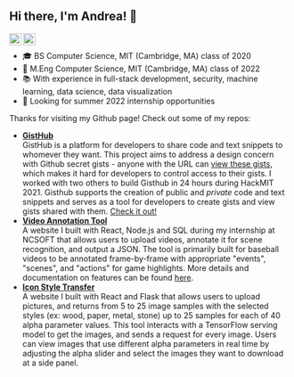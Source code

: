 ## Hi there, I'm Andrea! 👋
<a class="circle-icons circle-border" href="https://www.linkedin.com/in/andrea-jessica-jaba"><i class="fab fa-linkedin fa-2x" aria-hidden="true"></i></a>
<a href="https://www.linkedin.com/in/andrea-jessica-jaba">
  <img align="left" alt="Linkedin" width="22px" src="https://cdn.jsdelivr.net/npm/simple-icons@v3/icons/linkedin.svg" />
</a>
<a href="mailto:jabaandrea@gmail.com">
  <img align="left" alt="Email" width="22px" src="https://cdn.jsdelivr.net/npm/simple-icons@v3/icons/gmail.svg" />
</a>
<br>
- 🎓 BS Computer Science, MIT (Cambridge, MA) class of 2020 <br>
- 🌱 M.Eng Computer Science, MIT (Cambridge, MA) class of 2022 <br>
- 📚 With experience in full-stack development, security, machine learning, data science, data visualization <br>
- 🔎 Looking for summer 2022 internship opportunities <br>

Thanks for visiting my Github page! Check out some of my repos:
- [**GistHub**](https://gisthub-rho.vercel.app/) <br> 
GistHub is a platform for developers to share code and text snippets to whomever they want. This project aims to address a design concern with Github secret gists - anyone with the URL can [view these gists](https://gist.github.com/zmwangx/bc79e7d95d82c2f5e0976975b6e1c6d6), which makes it hard for developers to control access to their gists. I worked with two others to build Gisthub in 24 hours during HackMIT 2021. Gisthub supports the creation of public and <i>private</i> code and text snippets and serves as a tool for developers to create gists and view gists shared with them. [Check it out!](https://gisthub-rho.vercel.app/)
- [**Video Annotation Tool**](https://www.github.com/adjaba/video-annotation-tool) <br> 
A website I built with React, Node.js and SQL during my internship at NCSOFT that allows users to upload videos, annotate it for scene recognition, and output a JSON. The tool is primarily built for baseball videos to be annotated frame-by-frame with appropriate "events", "scenes", and "actions" for game highlights. More details and documentation on features can be found [here](https://www.github.com/adjaba/video-annotation-tool/README.md).
- [**Icon Style Transfer**](https://www.github.com/adjaba/icon-ui) <br> 
A website I built with React and Flask that allows users to upload pictures, and returns from 5 to 25 image samples with the selected styles (ex: wood, paper, metal, stone) up to 25 samples for each of 40 alpha parameter values. This tool interacts with a TensorFlow serving model to get the images, and sends a request for every image. Users can view images that use different alpha parameters in real time by adjusting the alpha slider and select the images they want to download at a side panel.


<!--
**adjaba/adjaba** is a ✨ _special_ ✨ repository because its `README.md` (this file) appears on your GitHub profile.

Here are some ideas to get you started:

- 🔭 I’m currently working on ...
- 🌱 I’m currently learning ...
- 👯 I’m looking to collaborate on ...
- 🤔 I’m looking for help with ...
- 💬 Ask me about ...
- 📫 How to reach me: ...
- 😄 Pronouns: ...
- ⚡ Fun fact: ...
-->

